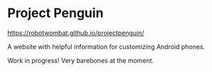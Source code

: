 # Project Penguin
https://robotwombat.github.io/projectpenguin/

A website with helpful information for customizing Android phones.

Work in progress!
Very barebones at the moment.

